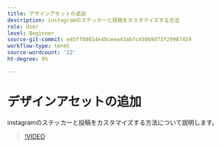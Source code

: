 ```yaml
---
title: デザインアセットの追加
description: instagramのステッカーと投稿をカスタマイズする方法
role: User
level: Beginner
source-git-commit: e45ff88014e4bceea43ab7c45069d73f29987459
workflow-type: tm+mt
source-wordcount: '22'
ht-degree: 0%

---
```


# デザインアセットの追加

instagramのステッカーと投稿をカスタマイズする方法について説明します。

>[!VIDEO](https://video.tv.adobe.com/v/3420226?quality=12&learn=on&hidetitle=true)
